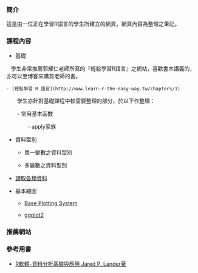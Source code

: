 ### **簡介**
這是由一位正在學習R語言的學生所建立的網頁，網頁內容為整理之筆記。


### **課程內容**
- 基礎

    學生非常推薦郭耀仁老師所寫的『輕鬆學習R語言』之網站，喜歡書本講義的，亦可以至博客來購買老師的書。

    - [輕鬆學習 R 語言](http://www.learn-r-the-easy-way.tw/chapters/1)

　　學生亦針對基礎課程中較需要整理的部分，於以下作整理：

　　- 常用基本函數

　　　　- apply家族

- 資料型別

    - 單一變數之資料型別

    - 多變數之資料型別
  
- [讀取各類資料](https://hank830214.github.io/r_prg_web/read_data)

- 基本繪圖

    - [Base Plotting System](https://hank830214.github.io/r_prg_web/based_plotting)

    - [ggplot2](https://hank830214.github.io/r_prg_web/ggplot2)
    

### **推薦網站**


### **參考用書**

- [R軟體-資料分析基礎與應用 Jared P. Lander著](http://www.flag.com.tw/book/bookinfo.asp?bokno=F8736)
